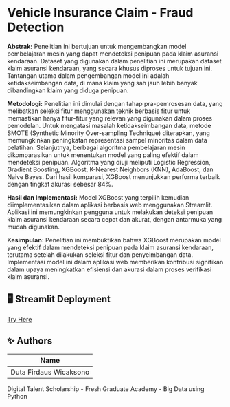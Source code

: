 # Vehicle Insurance Claim - Fraud Detection
**Abstrak:**
Penelitian ini bertujuan untuk mengembangkan model pembelajaran mesin yang dapat mendeteksi penipuan pada klaim asuransi kendaraan. Dataset yang digunakan dalam penelitian ini merupakan dataset klaim asuransi kendaraan, yang secara khusus diproses untuk tujuan ini. Tantangan utama dalam pengembangan model ini adalah ketidakseimbangan data, di mana klaim yang sah jauh lebih banyak dibandingkan klaim yang diduga penipuan.

**Metodologi:**
Penelitian ini dimulai dengan tahap pra-pemrosesan data, yang melibatkan seleksi fitur menggunakan teknik berbasis fitur untuk memastikan hanya fitur-fitur yang relevan yang digunakan dalam proses pemodelan. Untuk mengatasi masalah ketidakseimbangan data, metode SMOTE (Synthetic Minority Over-sampling Technique) diterapkan, yang memungkinkan peningkatan representasi sampel minoritas dalam data pelatihan.
Selanjutnya, berbagai algoritma pembelajaran mesin dikomparasikan untuk menentukan model yang paling efektif dalam mendeteksi penipuan. Algoritma yang diuji meliputi Logistic Regression, Gradient Boosting, XGBoost, K-Nearest Neighbors (KNN), AdaBoost, dan Naive Bayes. Dari hasil komparasi, XGBoost menunjukkan performa terbaik dengan tingkat akurasi sebesar 84%.

**Hasil dan Implementasi:**
Model XGBoost yang terpilih kemudian diimplementasikan dalam aplikasi berbasis web menggunakan Streamlit. Aplikasi ini memungkinkan pengguna untuk melakukan deteksi penipuan klaim asuransi kendaraan secara cepat dan akurat, dengan antarmuka yang mudah digunakan.

**Kesimpulan:**
Penelitian ini membuktikan bahwa XGBoost merupakan model yang efektif dalam mendeteksi penipuan pada klaim asuransi kendaraan, terutama setelah dilakukan seleksi fitur dan penyeimbangan data. Implementasi model ini dalam aplikasi web memberikan kontribusi signifikan dalam upaya meningkatkan efisiensi dan akurasi dalam proses verifikasi klaim asuransi.

## 🖥️ Streamlit Deployment

[Try Here](https://fraud-detection---vehicle-insurance-claim-jajzvgcuuepuvlytceat.streamlit.app/)


## ✨ Authors

|         Name         |        
| -------------------- | 
| Duta Firdaus Wicaksono |

Digital Talent Scholarship - Fresh Graduate Academy - Big Data using Python
